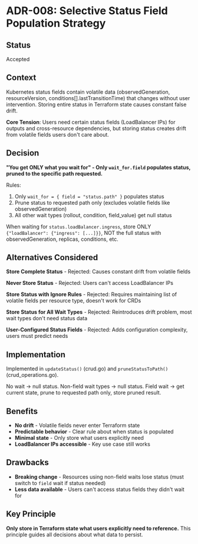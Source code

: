 # ADR-008: Selective Status Field Population Strategy

## Status
Accepted

## Context

Kubernetes status fields contain volatile data (observedGeneration, resourceVersion, conditions[].lastTransitionTime) that changes without user intervention. Storing entire status in Terraform state causes constant false drift.

**Core Tension**: Users need certain status fields (LoadBalancer IPs) for outputs and cross-resource dependencies, but storing status creates drift from volatile fields users don't care about.

## Decision

**"You get ONLY what you wait for" - Only `wait_for.field` populates status, pruned to the specific path requested.**

Rules:
1. Only `wait_for = { field = "status.path" }` populates status
2. Prune status to requested path only (excludes volatile fields like observedGeneration)
3. All other wait types (rollout, condition, field_value) get null status

When waiting for `status.loadBalancer.ingress`, store ONLY `{"loadBalancer": {"ingress": [...]}}`, NOT the full status with observedGeneration, replicas, conditions, etc.

## Alternatives Considered

**Store Complete Status** - Rejected: Causes constant drift from volatile fields

**Never Store Status** - Rejected: Users can't access LoadBalancer IPs

**Store Status with Ignore Rules** - Rejected: Requires maintaining list of volatile fields per resource type, doesn't work for CRDs

**Store Status for All Wait Types** - Rejected: Reintroduces drift problem, most wait types don't need status data

**User-Configured Status Fields** - Rejected: Adds configuration complexity, users must predict needs

## Implementation

Implemented in `updateStatus()` (crud.go) and `pruneStatusToPath()` (crud_operations.go).

No wait → null status. Non-field wait types → null status. Field wait → get current state, prune to requested path only, store pruned result.

## Benefits

- **No drift** - Volatile fields never enter Terraform state
- **Predictable behavior** - Clear rule about when status is populated
- **Minimal state** - Only store what users explicitly need
- **LoadBalancer IPs accessible** - Key use case still works

## Drawbacks

- **Breaking change** - Resources using non-field waits lose status (must switch to `field` wait if status needed)
- **Less data available** - Users can't access status fields they didn't wait for

## Key Principle

**Only store in Terraform state what users explicitly need to reference.** This principle guides all decisions about what data to persist.
